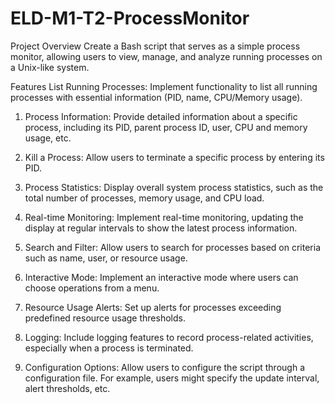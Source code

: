 # ELD-M1-T2-ProcessMonitor

Project Overview
Create a Bash script that serves as a simple process monitor, allowing users to view, manage, and analyze running processes on a Unix-like system.


Features
List Running Processes:
Implement functionality to list all running processes with essential information (PID, name, CPU/Memory usage).

1. Process Information:
Provide detailed information about a specific process, including its PID, parent process ID, user, CPU and memory usage, etc.

2. Kill a Process:
Allow users to terminate a specific process by entering its PID.

3. Process Statistics:
Display overall system process statistics, such as the total number of processes, memory usage, and CPU load.

4. Real-time Monitoring:
Implement real-time monitoring, updating the display at regular intervals to show the latest process information.

5. Search and Filter:
Allow users to search for processes based on criteria such as name, user, or resource usage.

6. Interactive Mode:
Implement an interactive mode where users can choose operations from a menu.

7. Resource Usage Alerts:
Set up alerts for processes exceeding predefined resource usage thresholds.

8. Logging:
Include logging features to record process-related activities, especially when a process is terminated.

9. Configuration Options:
Allow users to configure the script through a configuration file. For example, users might specify the update interval, alert thresholds, etc.

